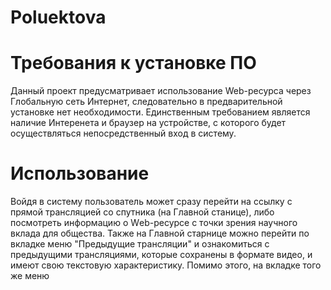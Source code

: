 # Poluektova
# Требования к установке ПО
Данный проект предусматривает использование Web-ресурса через Глобальную сеть Интернет, следовательно в предварительной установке нет необходимости. Единственным требованием является наличие Интеренета и браузер на устройстве, с которого будет осуществляться непосредственный вход в систему.
# Использование
Войдя в систему пользователь может сразу перейти на ссылку с прямой трансляцией со спутника (на Главной станице), либо посмотреть информацию о Wеb-ресурсе с точки зрения научного вклада для общества. Также на Главной старнице можно перейти по вкладке меню "Предыдущие трансляции" и ознакомиться с предыдущими трансляциями, которые сохранены в формате видео, и имеют свою текстовую характеристику.
Помимо этого, на вкладке того же меню 
#
